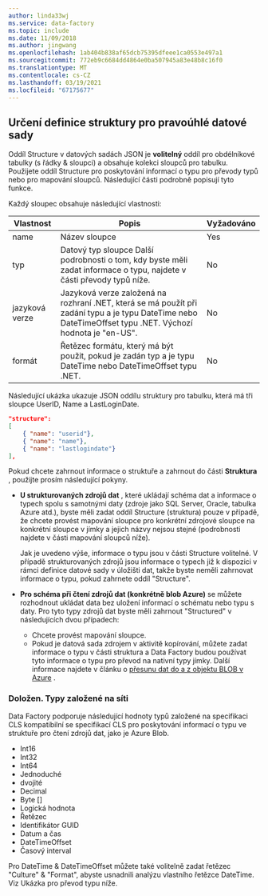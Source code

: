 ```yaml
---
author: linda33wj
ms.service: data-factory
ms.topic: include
ms.date: 11/09/2018
ms.author: jingwang
ms.openlocfilehash: 1ab404b838af65dcb75395dfeee1ca0553e497a1
ms.sourcegitcommit: 772eb9c6684dd4864e0ba507945a83e48b8c16f0
ms.translationtype: MT
ms.contentlocale: cs-CZ
ms.lasthandoff: 03/19/2021
ms.locfileid: "67175677"
---
```

## <a name="specifying-structure-definition-for-rectangular-datasets"></a>Určení definice struktury pro pravoúhlé datové sady
Oddíl Structure v datových sadách JSON je **volitelný** oddíl pro obdélníkové tabulky (s řádky & sloupci) a obsahuje kolekci sloupců pro tabulku. Použijete oddíl Structure pro poskytování informací o typu pro převody typů nebo pro mapování sloupců. Následující části podrobně popisují tyto funkce. 

Každý sloupec obsahuje následující vlastnosti:

| Vlastnost | Popis | Vyžadováno |
| --- | --- | --- |
| name |Název sloupce |Yes |
| typ |Datový typ sloupce Další podrobnosti o tom, kdy byste měli zadat informace o typu, najdete v části převody typů níže. |No |
| jazyková verze |Jazyková verze založená na rozhraní .NET, která se má použít při zadání typu a je typu DateTime nebo DateTimeOffset typu .NET. Výchozí hodnota je "en-US". |No |
| formát |Řetězec formátu, který má být použit, pokud je zadán typ a je typu DateTime nebo DateTimeOffset typu .NET. |No |

Následující ukázka ukazuje JSON oddílu struktury pro tabulku, která má tři sloupce UserID, Name a LastLoginDate.

```json
"structure": 
[
    { "name": "userid"},
    { "name": "name"},
    { "name": "lastlogindate"}
],
```

Pokud chcete zahrnout informace o struktuře a zahrnout do části **Struktura** , použijte prosím následující pokyny.

* **U strukturovaných zdrojů dat** , které ukládají schéma dat a informace o typech spolu s samotnými daty (zdroje jako SQL Server, Oracle, tabulka Azure atd.), byste měli zadat oddíl Structure (struktura) pouze v případě, že chcete provést mapování sloupce pro konkrétní zdrojové sloupce na konkrétní sloupce v jímky a jejich názvy nejsou stejné (podrobnosti najdete v části mapování sloupců níže). 
  
    Jak je uvedeno výše, informace o typu jsou v části Structure volitelné. V případě strukturovaných zdrojů jsou informace o typech již k dispozici v rámci definice datové sady v úložišti dat, takže byste neměli zahrnovat informace o typu, pokud zahrnete oddíl "Structure".
* **Pro schéma při čtení zdrojů dat (konkrétně blob Azure)**  se můžete rozhodnout ukládat data bez uložení informací o schématu nebo typu s daty. Pro tyto typy zdrojů dat byste měli zahrnout "Structured" v následujících dvou případech:
  * Chcete provést mapování sloupce.
  * Pokud je datová sada zdrojem v aktivitě kopírování, můžete zadat informace o typu v části struktura a Data Factory budou používat tyto informace o typu pro převod na nativní typy jímky. Další informace najdete v článku o [přesunu dat do a z objektu BLOB v Azure](../articles/data-factory/v1/data-factory-azure-blob-connector.md) .

### <a name="supported-net-based-types"></a>Doložen. Typy založené na síti
Data Factory podporuje následující hodnoty typů založené na specifikaci CLS kompatibilní se specifikací CLS pro poskytování informací o typu ve struktuře pro čtení zdrojů dat, jako je Azure Blob.

* Int16
* Int32 
* Int64
* Jednoduché
* dvojité
* Decimal
* Byte []
* Logická hodnota
* Řetězec 
* Identifikátor GUID
* Datum a čas
* DateTimeOffset
* Časový interval 

Pro DateTime & DateTimeOffset můžete také volitelně zadat řetězec "Culture" & "Format", abyste usnadnili analýzu vlastního řetězce DateTime. Viz Ukázka pro převod typu níže.

